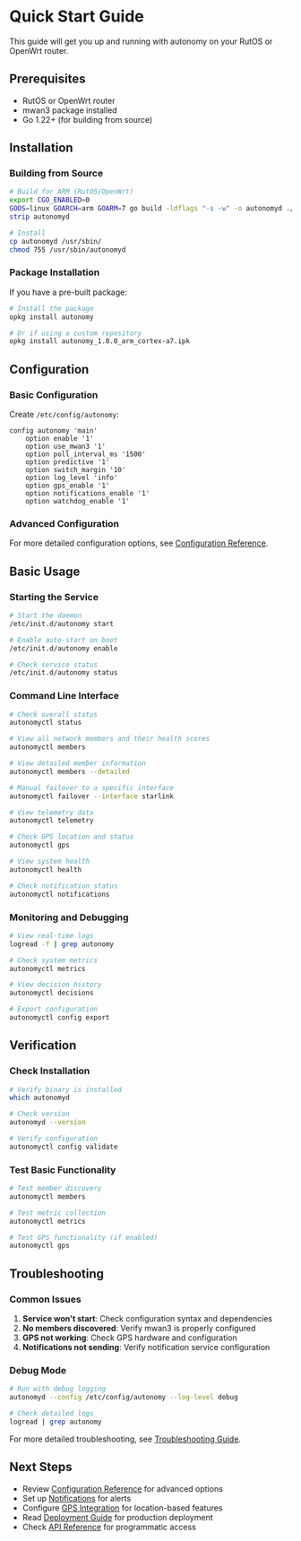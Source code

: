# Quick Start Guide

This guide will get you up and running with autonomy on your RutOS or OpenWrt router.

## Prerequisites

- RutOS or OpenWrt router
- mwan3 package installed
- Go 1.22+ (for building from source)

## Installation

### Building from Source

```bash
# Build for ARM (RutOS/OpenWrt)
export CGO_ENABLED=0
GOOS=linux GOARCH=arm GOARM=7 go build -ldflags "-s -w" -o autonomyd ./cmd/autonomyd
strip autonomyd

# Install
cp autonomyd /usr/sbin/
chmod 755 /usr/sbin/autonomyd
```

### Package Installation

If you have a pre-built package:

```bash
# Install the package
opkg install autonomy

# Or if using a custom repository
opkg install autonomy_1.0.0_arm_cortex-a7.ipk
```

## Configuration

### Basic Configuration

Create `/etc/config/autonomy`:

```uci
config autonomy 'main'
    option enable '1'
    option use_mwan3 '1'
    option poll_interval_ms '1500'
    option predictive '1'
    option switch_margin '10'
    option log_level 'info'
    option gps_enable '1'
    option notifications_enable '1'
    option watchdog_enable '1'
```

### Advanced Configuration

For more detailed configuration options, see [Configuration Reference](CONFIGURATION.md).

## Basic Usage

### Starting the Service

```bash
# Start the daemon
/etc/init.d/autonomy start

# Enable auto-start on boot
/etc/init.d/autonomy enable

# Check service status
/etc/init.d/autonomy status
```

### Command Line Interface

```bash
# Check overall status
autonomyctl status

# View all network members and their health scores
autonomyctl members

# View detailed member information
autonomyctl members --detailed

# Manual failover to a specific interface
autonomyctl failover --interface starlink

# View telemetry data
autonomyctl telemetry

# Check GPS location and status
autonomyctl gps

# View system health
autonomyctl health

# Check notification status
autonomyctl notifications
```

### Monitoring and Debugging

```bash
# View real-time logs
logread -f | grep autonomy

# Check system metrics
autonomyctl metrics

# View decision history
autonomyctl decisions

# Export configuration
autonomyctl config export
```

## Verification

### Check Installation

```bash
# Verify binary is installed
which autonomyd

# Check version
autonomyd --version

# Verify configuration
autonomyctl config validate
```

### Test Basic Functionality

```bash
# Test member discovery
autonomyctl members

# Test metric collection
autonomyctl metrics

# Test GPS functionality (if enabled)
autonomyctl gps
```

## Troubleshooting

### Common Issues

1. **Service won't start**: Check configuration syntax and dependencies
2. **No members discovered**: Verify mwan3 is properly configured
3. **GPS not working**: Check GPS hardware and configuration
4. **Notifications not sending**: Verify notification service configuration

### Debug Mode

```bash
# Run with debug logging
autonomyd --config /etc/config/autonomy --log-level debug

# Check detailed logs
logread | grep autonomy
```

For more detailed troubleshooting, see [Troubleshooting Guide](TROUBLESHOOTING.md).

## Next Steps

- Review [Configuration Reference](CONFIGURATION.md) for advanced options
- Set up [Notifications](NOTIFICATION_CONFIGURATION.md) for alerts
- Configure [GPS Integration](GPS_SYSTEM_COMPLETE.md) for location-based features
- Read [Deployment Guide](DEPLOYMENT.md) for production deployment
- Check [API Reference](API_REFERENCE.md) for programmatic access
